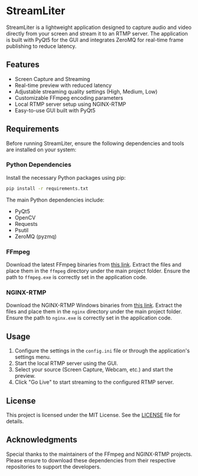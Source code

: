 
# StreamLiter

StreamLiter is a lightweight application designed to capture audio and video directly from your screen and stream it to an RTMP server. The application is built with PyQt5 for the GUI and integrates ZeroMQ for real-time frame publishing to reduce latency.

## Features

- Screen Capture and Streaming
- Real-time preview with reduced latency
- Adjustable streaming quality settings (High, Medium, Low)
- Customizable FFmpeg encoding parameters
- Local RTMP server setup using NGINX-RTMP
- Easy-to-use GUI built with PyQt5

## Requirements

Before running StreamLiter, ensure the following dependencies and tools are installed on your system:

### Python Dependencies

Install the necessary Python packages using pip:

```bash
pip install -r requirements.txt
```

The main Python dependencies include:

- PyQt5
- OpenCV
- Requests
- Psutil
- ZeroMQ (pyzmq)

### FFmpeg

Download the latest FFmpeg binaries from [this link](https://github.com/BtbN/FFmpeg-Builds/releases). Extract the files and place them in the `ffmpeg` directory under the main project folder. Ensure the path to `ffmpeg.exe` is correctly set in the application code.

### NGINX-RTMP

Download the NGINX-RTMP Windows binaries from [this link](https://github.com/illuspas/nginx-rtmp-win32). Extract the files and place them in the `nginx` directory under the main project folder. Ensure the path to `nginx.exe` is correctly set in the application code.

## Usage

1. Configure the settings in the `config.ini` file or through the application's settings menu.
2. Start the local RTMP server using the GUI.
3. Select your source (Screen Capture, Webcam, etc.) and start the preview.
4. Click "Go Live" to start streaming to the configured RTMP server.

## License

This project is licensed under the MIT License. See the [LICENSE](LICENSE) file for details.

## Acknowledgments

Special thanks to the maintainers of the FFmpeg and NGINX-RTMP projects. Please ensure to download these dependencies from their respective repositories to support the developers.
